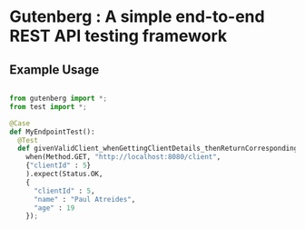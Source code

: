# Gutenberg : A simple end-to-end REST API testing framework
## Example Usage
```python

from gutenberg import *;
from test import *;

@Case
def MyEndpointTest():
  @Test
  def givenValidClient_whenGettingClientDetails_thenReturnCorrespondingClientInfo():
    when(Method.GET, "http://localhost:8080/client",
    {"clientId" : 5}
    ).expect(Status.OK,
    {
      "clientId" : 5,
      "name" : "Paul Atreides",
      "age" : 19
    });

```
